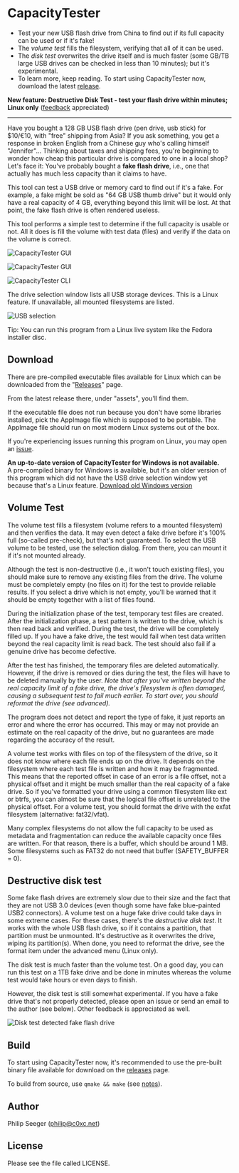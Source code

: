 CapacityTester
==============

- Test your new USB flash drive from China to find out if its full capacity can be used or if it's fake!
- The *volume test* fills the filesystem, verifying that all of it can be used.
- The *disk test* overwrites the drive itself and is much faster (some GB/TB large USB drives can be checked in less than 10 minutes); but it's experimental.
- To learn more, keep reading. To start using CapacityTester now, download the latest [release](https://github.com/c0xc/CapacityTester/releases).

**New feature: Destructive Disk Test - test your flash drive within minutes; Linux only** ([feedback](https://github.com/c0xc/CapacityTester/issues/12) appreciated)

---

Have you bought a 128 GB USB flash drive (pen drive, usb stick) for $10/€10,
with "free" shipping from Asia?
If you ask something, you get a response in broken English from a Chinese guy
who's calling himself "Jennifer"...
Thinking about taxes and shipping fees, you're beginning to wonder how cheap
this particular drive is compared to one in a local shop?
Let's face it: You've probably bought a **fake flash drive**, i.e.,
one that actually has much less capacity than it claims to have.

This tool can test a USB drive or memory card to find out if it's a fake.
For example, a fake might be sold as "64 GB USB thumb drive"
but it would only have a real capacity of 4 GB, everything beyond this limit
will be lost. At that point, the fake flash drive is often rendered useless.

This tool performs a simple test to determine if the full capacity
is usable or not. All it does is fill the volume with test data (files)
and verify if the data on the volume is correct.

![CapacityTester GUI](screenshots/CapacityTester_GUI_1.png)

![CapacityTester GUI](screenshots/CapacityTester_GUI_2.png)

![CapacityTester CLI](screenshots/CapacityTester_CLI_1.png)

The drive selection window lists all USB storage devices.
This is a Linux feature. If unavailable, all mounted filesystems are listed.

![USB selection](screenshots/CapacityTester_USB_selection.png)

Tip: You can run this program from a Linux live system like the Fedora installer disc.



Download
--------

There are pre-compiled executable files available for Linux
which can be downloaded from the "[Releases](https://github.com/c0xc/CapacityTester/releases)" page.

From the latest release there, under "assets", you'll find them.

If the executable file does not run because you don't have some libraries
installed, pick the AppImage file which is supposed to be portable.
The AppImage file should run on most modern Linux systems
out of the box.

If you're experiencing issues running this program on Linux,
you may open an [issue](https://github.com/c0xc/CapacityTester/issues).

**An up-to-date version of CapacityTester for Windows is not available.**  
A pre-compiled binary for Windows is available,
but it's an older version of this program which did not have
the USB drive selection window yet because that's a Linux feature.
[Download old Windows version](https://github.com/c0xc/CapacityTester/releases/tag/v0.1)



Volume Test
-----------

The volume test fills a filesystem (volume refers to a mounted filesystem)
and then verifies the data. It may even detect a fake drive before
it's 100% full (so-called pre-check), but that's not guaranteed.
To select the USB volume to be tested, use the selection dialog.
From there, you can mount it if it's not mounted already.

Although the test is non-destructive (i.e., it won't touch existing files),
you should make sure to remove any existing files from the drive.
The volume must be completely empty (no files on it)
for the test to provide reliable results.
If you select a drive which is not empty, you'll be warned that it should
be empty together with a list of files found.

During the initialization phase of the test,
temporary test files are created.
After the initialization phase, a test pattern is written to the drive,
which is then read back and verified.
During the test, the drive will be completely filled up.
If you have a fake drive, the test would fail when test data
written beyond the real capacity limit is read back.
The test should also fail if a genuine drive has become defective.

After the test has finished, the temporary files are deleted automatically.
However, if the drive is removed or dies during the test,
the files will have to be deleted manually by the user.
*Note that after you've written beyond the real capacity limit of a fake drive,
the drive's filesystem is often damaged, causing a subsequent test to fail
much earlier. To start over, you should reformat the drive (see advanced).*

The program does not detect and report the type of fake,
it just reports an error and where the error has occurred.
This may or may not provide an estimate on the real capacity of the drive,
but no guarantees are made regarding the accuracy of the result.

A volume test works with files on top of the filesystem of the drive,
so it does not know where each file ends up on the drive.
It depends on the filesystem where each test file is written
and how it may be fragmented.
This means that the reported offset in case of an error is a file offset,
not a physical offset and it might be much smaller than the real capacity
of a fake drive.
So if you've formatted your drive using a common filesystem like ext or btrfs,
you can almost be sure that the logical file offset is unrelated
to the physical offset. For a volume test, you should format the drive
with the exfat filesystem (alternative: fat32/vfat).

Many complex filesystems do not allow the full capacity to be used
as metadata and fragmentation can reduce the available capacity
once files are written.
For that reason, there is a buffer, which should be around 1 MB.
Some filesystems such as FAT32 do not need that buffer (SAFETY_BUFFER = 0).



Destructive disk test
---------------------

Some fake flash drives are extremely slow due to their size
and the fact that they are not USB 3.0 devices (even though some
have fake blue-painted USB2 connectors).
A volume test on a huge fake drive could take days in some extreme cases.
For these cases, there's the *destructive disk test*.
It works with the whole USB flash drive, so if it contains a partition,
that partition must be unmounted. It's destructive as it overwrites
the drive, wiping its partition(s). When done, you need to reformat the drive,
see the format item under the advanced menu (Linux only).

The disk test is much faster than the volume test.
On a good day, you can run this test on a 1TB fake drive and be done in minutes
whereas the volume test would take hours or even days to finish.

However, the disk test is still somewhat experimental.
If you have a fake drive that's not properly detected, please open an issue
or send an email to the author (see below).
Other feedback is appreciated as well.

![Disk test detected fake flash drive](screenshots/CapacityTester_USB_DiskTest_failed.png)



Build
-----

To start using CapacityTester now, it's recommended to
use the pre-built binary file available for download on the [releases](https://github.com/c0xc/CapacityTester/releases) page.

To build from source, use `qmake && make` (see [notes](https://github.com/c0xc/CapacityTester/blob/master/BUILD_NOTES.md)).



Author
------

Philip Seeger (philip@c0xc.net)



License
-------

Please see the file called LICENSE.



